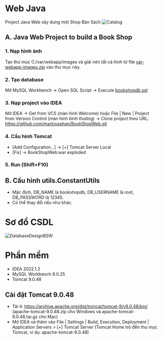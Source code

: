 # Web Java

Project Java Web xây dựng một Shop Bán Sách
![Catalog](https://user-images.githubusercontent.com/60851390/228592444-282493ee-7ebd-4115-b40f-af23ec7dfa08.png)


## A. Java Web Project to build a Book Shop

### 1. Nạp hình ảnh

Tạo thư mục C:/var/webapp/images và giải nén tất cả hình từ file [var-webapp-images.zip](https://github.com/markiusphan/BookShopWeb/blob/main/init/var-webapp-images.zip) vào thư mục này.

### 2. Tạo database

Mở MySQL Workbench → Open SQL Script → Execute [bookshopdb.sql](https://github.com/markiusphan/BookShopWeb/blob/main/init/bookshopdb.sql)

### 3. Nạp project vào IDEA

Mở IDEA → Get from VCS (màn hình Welcome) hoặc File | New | Project from Version Control (màn hình bình thường) → Clone project theo URL: https://github.com/markiusphan/BookShopWeb.git

### 4. Cấu hình Tomcat

- [Add Configuration...] → [+] Tomcat Server Local
- [Fix] → BookShopWeb:war exploded

### 5. Run (Shift+F10)

## B. Cấu hình utils.ConstantUtils

- Mặc định, DB_NAME là bookshopdb, DB_USERNAME là root, DB_PASSWORD là 12345.
- Có thể thay đổi nếu như khác.

# Sơ đồ CSDL

![DatabaseDesignBSW](https://user-images.githubusercontent.com/60851390/184755435-bb97a62a-4cdd-408d-9a5a-526430f50c64.svg)
# Phần mềm

- IDEA 2022.1.2
- MySQL Workbench 8.0.25
- Tomcat 9.0.48

## Cài đặt Tomcat 9.0.48

- Tải ở: https://archive.apache.org/dist/tomcat/tomcat-9/v9.0.48/bin/ (apache-tomcat-9.0.48.zip cho Windows và apache-tomcat-9.0.48.tar.gz cho Mac)
- Mở IDEA và thêm vào File | Settings | Build, Execution, Deployment | Application Servers > [+] Tomcat Server (Tomcat Home trỏ đến thư mục Tomcat, ví dụ: apache-tomcat-9.0.48)
